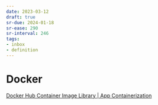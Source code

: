 ```yaml
---
date: 2023-03-12
draft: true
sr-due: 2024-01-18
sr-ease: 290
sr-interval: 246
tags:
- inbox
- definition
---
```


# Docker

[Docker Hub Container Image Library | App Containerization](https://hub.docker.com/)